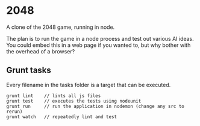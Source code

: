 # 2048

A clone of the 2048 game, running in node.

The plan is to run the game in a node process and test out various AI ideas. You could embed this in a web page if you wanted to, but why bother with the overhead of a browser?


## Grunt tasks

Every filename in the tasks folder is a target that can be executed.

    grunt lint    // lints all js files
    grunt test    // executes the tests using nodeunit
    grunt run     // run the application in nodemon (change any src to rerun)
    grunt watch   // repeatedly lint and test

